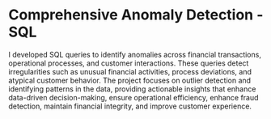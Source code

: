# Comprehensive Anomaly Detection - SQL
I developed SQL queries to identify anomalies across financial transactions, operational processes, and customer interactions. These queries detect irregularities such as unusual financial activities, process deviations, and atypical customer behavior. The project focuses on outlier detection and identifying patterns in the data, providing actionable insights that enhance data-driven decision-making, ensure operational efficiency, enhance fraud detection, maintain financial integrity, and improve customer experience.
